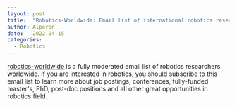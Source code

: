 ```yaml
---
layout: post
title:  "Robotics-Worldwide: Email list of international robotics researchers"
author: Alperen
date:   2022-04-15
categories:
  - Robotics
---
```


[robotics-worldwide](http://duerer.usc.edu/mailman/listinfo.cgi/robotics-worldwide) is a fully moderated email list of robotics researchers worldwide. If you are interested in robotics, you should subscribe to this email list to learn more about job postings, conferences, fully-funded master's, PhD, post-doc positions and all other great opportunities in robotics field.



